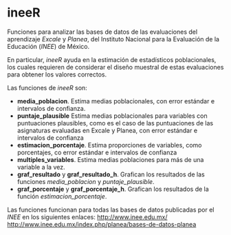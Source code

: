 # ineeR
Funciones para analizar las bases de datos de las evaluaciones del aprendizaje *Excale* y *Planea*, del Instituto Nacional para la Evaluación de la Educación (*INEE*) de México.

En particular, *ineeR* ayuda en la estimación de estadísticos poblacionales, los cuales requieren de considerar el diseño muestral de estas evaluaciones para obtener los valores correctos.

Las funciones de *ineeR* son:

* **media_poblacion**.  Estima medias poblacionales, con error estándar e intervalos de confianza.
* **puntaje_plausible** Estima medias poblacionales para variables con puntuaciones plausibles, como es el caso de las puntuaciones de las asignaturas evaluadas en Excale y Planea, con error estándar e intervalos de confianza
* **estimacion_porcentaje**. Estima proporciones de variables, como porcentajes, co error estándar e intervalos de confianza
* **multiples_variables**. Estima medias poblaciones para más de una variable a la vez.
* **graf_resultado** y **graf_resultado_h**. Grafican los resultados de las funciones *media_poblacion* y *puntaje_plausible*.
* **graf_porcentaje** y **graf_porcentaje_h**. Grafican los resultados de la función *estimacion_porcentaje*.

Las funciones funcionan para todas las bases de datos publicadas por el *INEE* en los siguientes enlaces:
http://www.inee.edu.mx/
http://www.inee.edu.mx/index.php/planea/bases-de-datos-planea 
